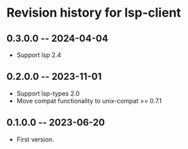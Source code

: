 # Revision history for lsp-client

## 0.3.0.0  -- 2024-04-04

* Support lsp 2.4

## 0.2.0.0  -- 2023-11-01

* Support lsp-types 2.0
* Move compat functionality to unix-compat >= 0.7.1

## 0.1.0.0  -- 2023-06-20

* First version.
